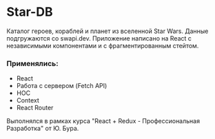 # Star-DB

Каталог героев, кораблей и планет из вселенной Star Wars. 
Данные подгружаются со swapi.dev.
Приложение написано на React с независимыми компонентами и с фрагментированным стейтом.

### Применялись:
* React
* Работа с сервером (Fetch API)
* HOC
* Context
* React Router

Выполнялся в рамках курса "React + Redux - Профессиональная Разработка" от Ю. Бура.
